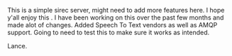 This is a simple sirec server, might need to add more features here. I hope y'all enjoy this .
 I have been working on this over the past few months and made alot of changes. Added Speech To Text vendors as well as AMQP support. 
 Going to need to test this  to make sure it works as intended. 

 Lance.

